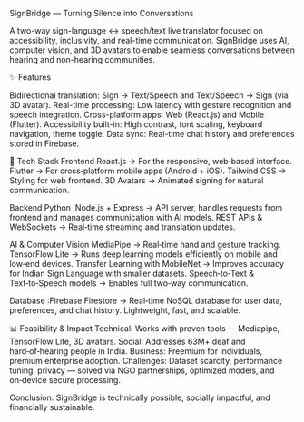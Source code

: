 SignBridge — Turning Silence into Conversations

A two-way sign-language ↔ speech/text live translator focused on accessibility, inclusivity, and real-time communication. SignBridge uses AI, computer vision, and 3D avatars to enable seamless conversations between hearing and non-hearing communities.

✨ Features

Bidirectional translation: Sign → Text/Speech and Text/Speech → Sign (via 3D avatar).
Real-time processing: Low latency with gesture recognition and speech integration.
Cross-platform apps: Web (React.js) and Mobile (Flutter).
Accessibility built-in: High contrast, font scaling, keyboard navigation, theme toggle.
Data sync: Real-time chat history and preferences stored in Firebase.

🧱 Tech Stack
Frontend
React.js → For the responsive, web‑based interface.
Flutter → For cross‑platform mobile apps (Android + iOS).
Tailwind CSS → Styling for web frontend.
3D Avatars → Animated signing for natural communication.

Backend
Python ,Node.js + Express → API server, handles requests from frontend and manages communication with AI models.
REST APIs & WebSockets → Real‑time streaming and translation updates.

AI & Computer Vision
MediaPipe → Real‑time hand and gesture tracking.
TensorFlow Lite → Runs deep learning models efficiently on mobile and low‑end devices.
Transfer Learning with MobileNet → Improves accuracy for Indian Sign Language with smaller datasets.
Speech‑to‑Text & Text‑to‑Speech models → Enables full two‑way communication.

Database :Firebase Firestore → Real‑time NoSQL database for user data, preferences, and chat history. Lightweight, fast, and scalable.


📊 Feasibility & Impact
Technical: Works with proven tools — Mediapipe, TensorFlow Lite, 3D avatars.
Social: Addresses 63M+ deaf and hard‑of‑hearing people in India.
Business: Freemium for individuals, premium enterprise adoption.
Challenges: Dataset scarcity, performance tuning, privacy — solved via NGO partnerships, optimized models, and on‑device secure processing.

Conclusion: SignBridge is technically possible, socially impactful, and financially sustainable.

